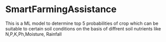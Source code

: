 # SmartFarmingAssistance
This is a ML model to determine top 5 probabilities of crop which can be suitable to certain soil conditions on the basis of diffrent soil nutrients like N,P,K,Ph,Moisture, Rainfall
